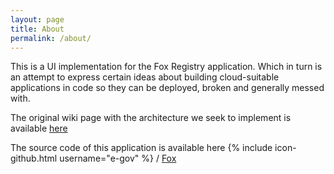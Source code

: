 ```yaml
---
layout: page
title: About
permalink: /about/
---
```


This is a UI implementation for the Fox Registry application. Which in turn is an attempt to 
express certain ideas about building cloud-suitable applications in code so they can be 
deployed, broken and generally messed with.

The original wiki page with the architecture we seek to implement is available [here](https://www.ria.ee/riigiarhitektuur/wiki/doku.php?id=an:rebasteregister)

The source code of this application is available here
{% include icon-github.html username="e-gov" %} /
[Fox](https://github.com/e-gov/fox)

